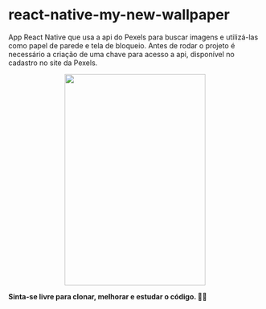 # react-native-my-new-wallpaper
<p>
App React Native que usa a api do Pexels para buscar imagens e utilizá-las como papel de parede e tela de bloqueio. Antes de rodar o projeto é necessário a criação de uma chave para acesso a api, disponível no cadastro no site da Pexels.
</p>

<center>
<img src="src/assets/toReadme/ezgif.com-gif-maker.gif" width="280" height="420" />
</center>

<strong>Sinta-se livre para clonar, melhorar e estudar o código. 🤝🏽</strong>
